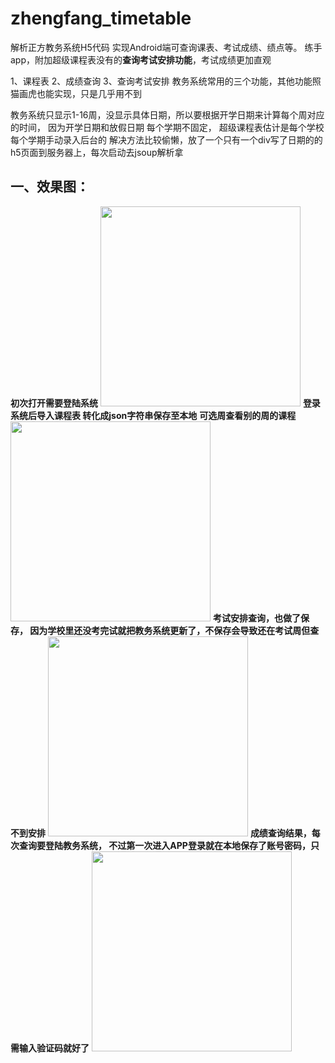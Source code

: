 # zhengfang_timetable
解析正方教务系统H5代码 实现Android端可查询课表、考试成绩、绩点等。
练手app，附加超级课程表没有的**查询考试安排功能**，考试成绩更加直观


1、课程表 2、成绩查询 3、查询考试安排
教务系统常用的三个功能，其他功能照猫画虎也能实现，只是几乎用不到

教务系统只显示1-16周，没显示具体日期，所以要根据开学日期来计算每个周对应的时间，
因为开学日期和放假日期 每个学期不固定，
超级课程表估计是每个学校每个学期手动录入后台的
解决方法比较偷懒，放了一个只有一个div写了日期的的h5页面到服务器上，每次启动去jsoup解析拿

## 一、效果图：
**初次打开需要登陆系统**
<img height="" width="320" src="https://img-blog.csdnimg.cn/20200209173947525.jpg">
**登录系统后导入课程表  转化成json字符串保存至本地**
**可选周查看别的周的课程**
<img height="" width="320" src="https://img-blog.csdnimg.cn/20200113144513609.jpg">
**考试安排查询，也做了保存，
因为学校里还没考完试就把教务系统更新了，不保存会导致还在考试周但查不到安排**
<img height="" width="320" src="https://img-blog.csdnimg.cn/20200113144345811.jpg">
**成绩查询结果，每次查询要登陆教务系统，
不过第一次进入APP登录就在本地保存了账号密码，只需输入验证码就好了**
<img height="" width="320" src="https://img-blog.csdnimg.cn/2020011314443674.jpg">
